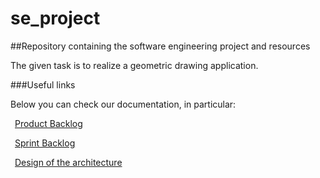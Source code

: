 # se_project
##Repository containing the software engineering project and resources

The given task is to realize a geometric drawing application.

###Useful links


Below you can check our documentation, in particular:

&ensp;[Product Backlog](https://unisalerno-my.sharepoint.com/:w:/g/personal/f_pastorepalumbo_studenti_unisa_it/EcexAt0tuNtEjbHmki_r2l8BUHJ_TArmj0AiTJ1QnrkuPQ)

&ensp;[Sprint Backlog](https://unisalerno-my.sharepoint.com/:w:/g/personal/f_pastorepalumbo_studenti_unisa_it/ETqywdWM0UhLnDI4wFNUU8YB-QTReDuRnPmQxDgl3vwogg?e=9yY8GC)

&ensp;[Design of the architecture](https://unisalerno-my.sharepoint.com/:w:/g/personal/f_pastorepalumbo_studenti_unisa_it/EWAyS3HCib5Kvemxl1PEV9wBoJxS9kPa1sQcf4BrEly2lg?e=P9uQTf)